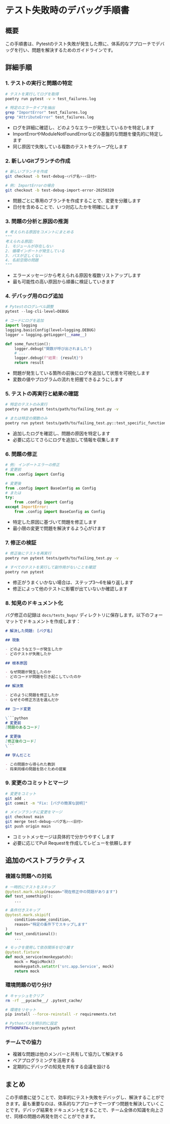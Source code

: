 # テスト失敗時のデバッグ手順書

## 概要

この手順書は、Pytestのテスト失敗が発生した際に、体系的なアプローチでデバッグを行い、問題を解決するためのガイドラインです。

## 詳細手順

### 1. テストの実行と問題の特定

```bash
# テストを実行してログを取得
poetry run pytest -v > test_failures.log

# 特定のエラータイプを抽出
grep "ImportError" test_failures.log
grep "AttributeError" test_failures.log
```

- ログを詳細に確認し、どのようなエラーが発生しているかを特定します
- ImportErrorやModuleNotFoundErrorなどの基盤的な問題を優先的に特定します
- 同じ原因で失敗している複数のテストをグループ化します

### 2. 新しいGitブランチの作成

```bash
# 新しいブランチを作成
git checkout -b test-debug-<バグ名>-<日付>

# 例: ImportErrorの場合
git checkout -b test-debug-import-error-20250320
```

- 問題ごとに専用のブランチを作成することで、変更を分離します
- 日付を含めることで、いつ対応したかを明確にします

### 3. 問題の分析と原因の推測

```python
# 考えられる原因をコメントにまとめる
"""
考えられる原因:
1. モジュールが存在しない
2. 循環インポートが発生している
3. パスが正しくない
4. 名前空間の問題
"""
```

- エラーメッセージから考えられる原因を複数リストアップします
- 最も可能性の高い原因から順番に検証していきます

### 4. デバッグ用のログ追加

```python
# Pytestのログレベル調整
pytest --log-cli-level=DEBUG

# コードにログを追加
import logging
logging.basicConfig(level=logging.DEBUG)
logger = logging.getLogger(__name__)

def some_function():
    logger.debug("関数が呼び出されました")
    # ...
    logger.debug(f"結果: {result}")
    return result
```

- 問題が発生している箇所の前後にログを追加して状態を可視化します
- 変数の値やプログラムの流れを把握できるようにします

### 5. テストの再実行と結果の確認

```bash
# 特定のテストのみ実行
poetry run pytest tests/path/to/failing_test.py -v

# または特定の関数のみ
poetry run pytest tests/path/to/failing_test.py::test_specific_function -v
```

- 追加したログを確認し、問題の原因を特定します
- 必要に応じてさらにログを追加して情報を収集します

### 6. 問題の修正

```python
# 例: インポートエラーの修正
# 変更前
from .config import Config

# 変更後
from .config import BaseConfig as Config
# または
try:
    from .config import Config
except ImportError:
    from .config import BaseConfig as Config
```

- 特定した原因に基づいて問題を修正します
- 最小限の変更で問題を解決するよう心がけます

### 7. 修正の検証

```bash
# 修正後にテストを再実行
poetry run pytest tests/path/to/failing_test.py -v

# すべてのテストを実行して副作用がないことを確認
poetry run pytest
```

- 修正がうまくいかない場合は、ステップ3～6を繰り返します
- 修正によって他のテストに影響が出ていないか確認します

### 8. 知見のドキュメント化

バグ修正の記録は `docs/tests_bugs/` ディレクトリに保存します。以下のフォーマットでドキュメントを作成します：

```markdown
# 解決した問題: [バグ名]

## 現象

- どのようなエラーが発生したか
- どのテストが失敗したか

## 根本原因

- なぜ問題が発生したのか
- どのコードが問題を引き起こしていたのか

## 解決策

- どのように問題を修正したか
- なぜその修正方法を選んだか

## コード変更

\```python
# 変更前
[問題のあるコード]

# 変更後
[修正後のコード]
\```

## 学んだこと

- この問題から得られた教訓
- 将来同様の問題を防ぐための提案
```

### 9. 変更のコミットとマージ

```bash
# 変更をコミット
git add .
git commit -m "Fix: [バグの簡潔な説明]"

# メインブランチに変更をマージ
git checkout main
git merge test-debug-<バグ名>-<日付>
git push origin main
```

- コミットメッセージは具体的で分かりやすくします
- 必要に応じてPull Requestを作成してレビューを依頼します

## 追加のベストプラクティス

### 複雑な問題への対処

```python
# 一時的にテストをスキップ
@pytest.mark.skip(reason="現在修正中の問題があります")
def test_something():
    ...

# 条件付きスキップ
@pytest.mark.skipif(
    condition=some_condition,
    reason="特定の条件下でスキップします"
)
def test_conditional():
    ...

# モックを使用して依存関係を切り離す
@pytest.fixture
def mock_service(monkeypatch):
    mock = MagicMock()
    monkeypatch.setattr('src.app.Service', mock)
    return mock
```

### 環境問題の切り分け

```bash
# キャッシュをクリア
rm -rf __pycache__/ .pytest_cache/

# 環境をリセット
pip install --force-reinstall -r requirements.txt

# Pythonパスを明示的に設定
PYTHONPATH=/correct/path pytest
```

### チームでの協力

- 複雑な問題は他のメンバーと共有して協力して解決する
- ペアプログラミングを活用する
- 定期的にデバッグの知見を共有する会議を設ける

## まとめ

この手順書に従うことで、効率的にテスト失敗をデバッグし、解決することができます。最も重要なのは、体系的なアプローチで一つずつ問題を解決していくことです。デバッグ結果をドキュメント化することで、チーム全体の知識を向上させ、同様の問題の再発を防ぐことができます。
